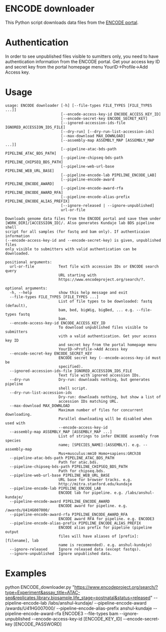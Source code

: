 # ENCODE downloader

This Python script downloads data files from the [ENCODE portal](https://www.encodeproject.org).

# Authentication

In order to see unpublished files visible to sumitters only, you need to have authentication information from the ENCODE portal.
Get your access key ID and secret key from the portal homepage menu YourID->Profile->Add Access key.

# Usage

```
usage: ENCODE downloader [-h] [--file-types FILE_TYPES [FILE_TYPES ...]]
                         [--encode-access-key-id ENCODE_ACCESS_KEY_ID]
                         [--encode-secret-key ENCODE_SECRET_KEY]
                         [--ignored-accession-ids-file IGNORED_ACCESSION_IDS_FILE]
                         [--dry-run] [--dry-run-list-accession-ids]
                         [--max-download MAX_DOWNLOAD]
                         [--assembly-map ASSEMBLY_MAP [ASSEMBLY_MAP ...]]
                         [--pipeline-atac-bds-path PIPELINE_ATAC_BDS_PATH]
                         [--pipeline-chipseq-bds-path PIPELINE_CHIPSEQ_BDS_PATH]
                         [--pipeline-web-url-base PIPELINE_WEB_URL_BASE]
                         [--pipeline-encode-lab PIPELINE_ENCODE_LAB]
                         [--pipeline-encode-award PIPELINE_ENCODE_AWARD]
                         [--pipeline-encode-award-rfa PIPELINE_ENCODE_AWARD_RFA]
                         [--pipeline-encode-alias-prefix PIPELINE_ENCODE_ALIAS_PREFIX]
                         [--ignore-released | --ignore-unpublished]
                         url-or-file

Downloads genome data files from the ENCODE portal and save them under
[WORK_DIR]/[ACCESSION_ID]/. Also generates Kundaje lab BDS pipeline shell
script for all samples (for fastq and bam only). If authenticaion information
(--encode-access-key-id and --encode-secret-key) is given, unpublished files
only visible to submitters with valid authentication can be downloaded.

positional arguments:
  url-or-file           Text file with accession IDs or ENCODE search query
                        URL starting with
                        https://www.encodeproject.org/search/?.

optional arguments:
  -h, --help            show this help message and exit
  --file-types FILE_TYPES [FILE_TYPES ...]
                        List of file types to be downloaded: fastq (default),
                        bam, bed, bigWig, bigBed, ... e.g. --file-types fastq
                        bam.
  --encode-access-key-id ENCODE_ACCESS_KEY_ID
                        To download unpublished files visible to submitters
                        vith a valid authentication. Get your access key ID
                        and secret key from the portal homepage menu
                        YourID->Profile->Add Access key
  --encode-secret-key ENCODE_SECRET_KEY
                        ENCODE secret key (--encode-access-key-id must be
                        specified).
  --ignored-accession-ids-file IGNORED_ACCESSION_IDS_FILE
                        Text file with ignored accession IDs.
  --dry-run             Dry-run: downloads nothing, but generates pipeline
                        shell script.
  --dry-run-list-accession-ids
                        Dry-run: downloads nothing, but show a list of
                        accession IDs matching URL.
  --max-download MAX_DOWNLOAD
                        Maximum number of files for concurrent downloading.
                        Parallel downloading will be disabled when used with
                        --encode-access-key-id
  --assembly-map ASSEMBLY_MAP [ASSEMBLY_MAP ...]
                        List of strings to infer ENCODE assembly from species
                        name; [SPECIES_NAME]:[ASSEMBLY]. e.g. --assembly-map
                        Mus+musculus:mm10 Homo+sapiens:GRCh38
  --pipeline-atac-bds-path PIPELINE_ATAC_BDS_PATH
                        Path for atac.bds.
  --pipeline-chipseq-bds-path PIPELINE_CHIPSEQ_BDS_PATH
                        Path for chipseq.bds.
  --pipeline-web-url-base PIPELINE_WEB_URL_BASE
                        URL base for browser tracks. e.g.
                        http://mitra.stanford.edu/kundaje
  --pipeline-encode-lab PIPELINE_ENCODE_LAB
                        ENCODE lab for pipeline. e.g. /labs/anshul-kundaje/
  --pipeline-encode-award PIPELINE_ENCODE_AWARD
                        ENCODE award for pipeline. e.g. /awards/U41HG007000/
  --pipeline-encode-award-rfa PIPELINE_ENCODE_AWARD_RFA
                        ENCODE award RFA for pipeline. e.g. ENCODE3
  --pipeline-encode-alias-prefix PIPELINE_ENCODE_ALIAS_PREFIX
                        ENCODE alias prefix for pipeline (pipeline output
                        files will have aliases of [prefix]:[filename], lab
                        name is recommended). e.g. anshul-kundaje)
  --ignore-released     Ignore released data (except fastqs).
  --ignore-unpublished  Ignore unpublished data.
```

# Examples

python ENCODE_downloader.py "https://www.encodeproject.org/search/?type=Experiment&assay_title=ATAC-seq&replicates.library.biosample.life_stage=postnatal&status=released" --pipeline-encode-lab /labs/anshul-kundaje/ --pipeline-encode-award /awards/U41HG007000/ --pipeline-encode-alias-prefix anshul-kundaje --pipeline-encode-award-rfa ENCODE3 --file-types bam --ignore-unpublished --encode-access-key-id [ENCODE_KEY_ID] --encode-secret-key [ENCODE_PASSWORD]
